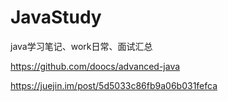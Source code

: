 # 			JavaStudy
java学习笔记、work日常、面试汇总



https://github.com/doocs/advanced-java



https://juejin.im/post/5d5033c86fb9a06b031fefca